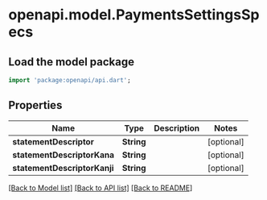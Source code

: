 # openapi.model.PaymentsSettingsSpecs

## Load the model package
```dart
import 'package:openapi/api.dart';
```

## Properties
Name | Type | Description | Notes
------------ | ------------- | ------------- | -------------
**statementDescriptor** | **String** |  | [optional] 
**statementDescriptorKana** | **String** |  | [optional] 
**statementDescriptorKanji** | **String** |  | [optional] 

[[Back to Model list]](../README.md#documentation-for-models) [[Back to API list]](../README.md#documentation-for-api-endpoints) [[Back to README]](../README.md)


